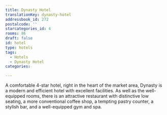 ```yaml
---
title: Dynasty Hotel
translationKey: dynasty-hotel
addressbook_id: 272
postalcode: ''
starcategories_id: 4
rooms: 86
draft: false
id: hotel
type: hotels
tags:
  - Hotels
  - Dynasty Hotel
categories:

---
```

A comfortable 4-star hotel, right in the heart of the market area, Dynasty is a modern and efficient hotel with excellent facilities. As well as the well-equipped rooms, there is an attractive restaurant with distinctive low seating, a more conventional coffee shop, a tempting pastry counter, a stylish bar, and a well-equipped gym and spa.